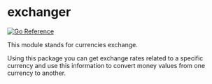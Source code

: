 # exchanger

[![Go Reference](https://pkg.go.dev/badge/github.com/3trn0/exchanger.svg)](https://pkg.go.dev/github.com/3trn0/exchanger)

This module stands for currencies exchange.

Using this package you can get exchange rates related to a specific currency and use this information to convert money values from one currency to another.

